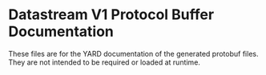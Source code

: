 # Datastream V1 Protocol Buffer Documentation

These files are for the YARD documentation of the generated protobuf files.
They are not intended to be required or loaded at runtime.
